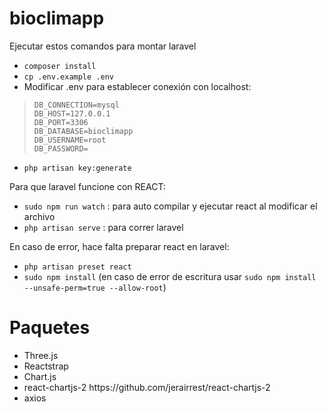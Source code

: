 # bioclimapp
Ejecutar estos comandos para montar laravel
 - `composer install`
 - `cp .env.example .env`
 -  Modificar .env para establecer conexión con localhost:
	

>     DB_CONNECTION=mysql
>     DB_HOST=127.0.0.1
>     DB_PORT=3306
>     DB_DATABASE=bioclimapp
>     DB_USERNAME=root
>     DB_PASSWORD=

 - `php artisan key:generate`

Para que laravel funcione con REACT:
  - `sudo npm run watch` : para auto compilar y ejecutar react al modificar el archivo
  - `php artisan serve` : para correr laravel

En caso de error, hace falta preparar react en laravel:
  - `php artisan preset react`
  - `sudo npm install`   (en caso de error de escritura usar 
   `sudo npm install --unsafe-perm=true --allow-root`)
   
   


# Paquetes
<ul>
	<li>Three.js</li>
	<li>Reactstrap</li>
	<li>Chart.js</li>
	<li>react-chartjs-2 https://github.com/jerairrest/react-chartjs-2</li>
	<li>axios</li>
</ul>
	
